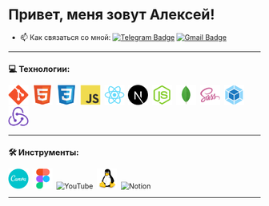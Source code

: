 
  

# Привет, меня зовут Алексей!

  
  

- :mailbox: Как связаться со мной: [![Telegram Badge](https://img.shields.io/badge/-alexsandr-blue?style=flat&logo=Telegram&logoColor=white)](https://t.me/@AlexsRyz) [![Gmail Badge](https://img.shields.io/badge/-Gmail-red?style=flat&logo=Gmail&logoColor=white)](mailto:alexsandr.ryzhkov04@gmail.com)

  

---

  

### 💻 Технологии:

  

<div>
<img  src="https://github.com/devicons/devicon/blob/master/icons/git/git-original.svg"  title="git"  alt="git"  width="40"  height="40"/>&nbsp
<img  src="https://github.com/devicons/devicon/blob/master/icons/html5/html5-original.svg"  title="html5"  alt="html5"  width="40"  height="40"/>&nbsp
<img  src="https://github.com/devicons/devicon/blob/master/icons/css3/css3-original.svg"  title="css"  alt="css"  width="40"  height="40"/>&nbsp
<img  src="https://github.com/devicons/devicon/blob/master/icons/javascript/javascript-original.svg"  title="javascript"  alt="javascript"  width="40"  height="40"/>&nbsp
<img  src="https://github.com/devicons/devicon/blob/master/icons/react/react-original.svg"  title="reactjs"  alt="reactjs"  width="40"  height="40"/>&nbsp
<img  src="https://github.com/devicons/devicon/blob/master/icons/nextjs/nextjs-original.svg"  title="nextjs"  alt="reactjs"  width="40"  height="40"/>&nbsp
<img  src="https://github.com/devicons/devicon/blob/master/icons/nodejs/nodejs-original.svg"  title="nodejs"  alt="nodejs"  width="40"  height="40"/>&nbsp
<img  src="https://github.com/devicons/devicon/blob/master/icons/mongodb/mongodb-original.svg"  title="mongodb"  alt="mongodb"  width="40"  height="40"/>&nbsp
<img  src="https://github.com/devicons/devicon/blob/master/icons/sass/sass-original.svg"  title="sass/scss"  alt="sass/scss"  width="40"  height="40"/>&nbsp;
<img  src="https://github.com/devicons/devicon/blob/master/icons/webpack/webpack-original.svg"  title="webpack"  alt="webpack"  width="40"  height="40"/>&nbsp;
<img src="https://github.com/devicons/devicon/blob/master/icons/redux/redux-original.svg" title="redux" alt="redux" width="40" height="40"/>&nbsp;
</div>

  

---

  

### 🛠 Инструменты:

  

<div>
<img  src="https://github.com/devicons/devicon/blob/master/icons/canva/canva-original.svg"  title="canva"  alt="canva"  width="40"  height="40"/>&nbsp;
<img  src="https://github.com/devicons/devicon/blob/master/icons/figma/figma-original.svg"  title="figma"  alt="figma"  width="40"  height="40"/>&nbsp;
<img  src="https://upload.wikimedia.org/wikipedia/commons/9/9e/YouTube_Logo_%282013-2017%29.svg"  title="YouTube"  alt="YouTube"  width="40"  height="40"/>&nbsp;
<img  src="https://github.com/devicons/devicon/blob/master/icons/linux/linux-original.svg"  title="linux"  alt="linux"  width="40"  height="40"/>&nbsp;
<img  src="https://upload.wikimedia.org/wikipedia/commons/e/e9/Notion-logo.svg"  title="Notion"  alt="Notion"  width="40"  height="40"/>&nbsp;
</div>

  

---  

